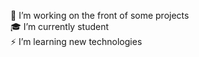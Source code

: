 🔭 I’m working on the front of some projects<br>
🎓 I’m currently student<br>
⚡ I’m learning new technologies<br>
